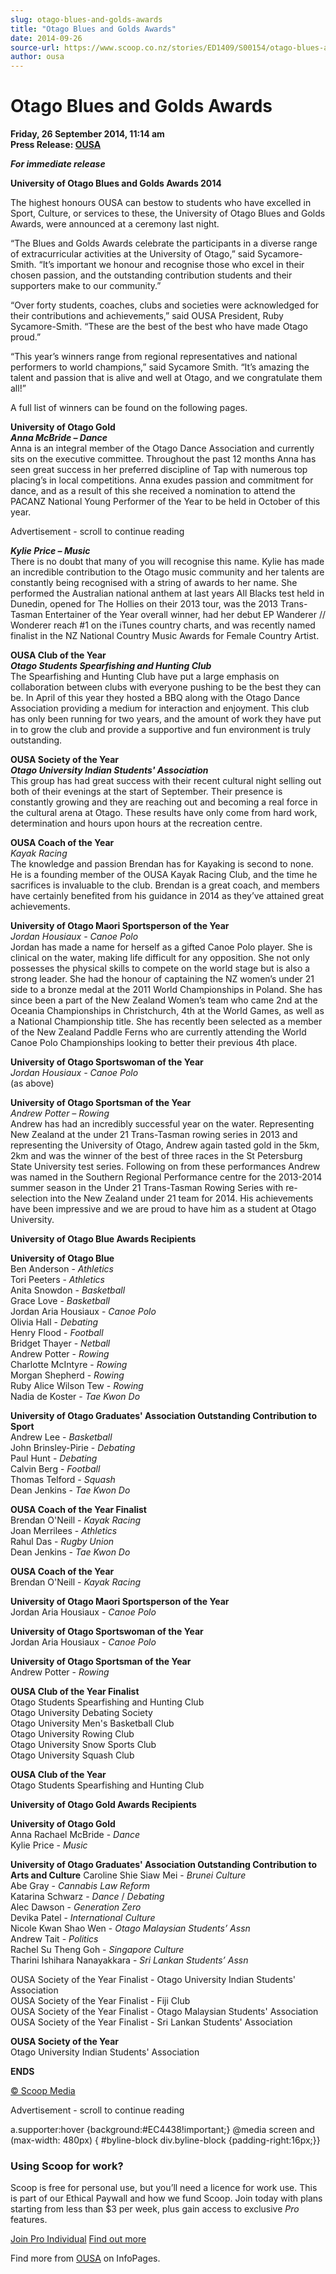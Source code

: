 ```yaml
---
slug: otago-blues-and-golds-awards
title: "Otago Blues and Golds Awards"
date: 2014-09-26
source-url: https://www.scoop.co.nz/stories/ED1409/S00154/otago-blues-and-golds-awards.htm
author: ousa
---
```

Otago Blues and Golds Awards
============================

**Friday, 26 September 2014, 11:14 am**  
**Press Release: [OUSA](https://info.scoop.co.nz/OUSA)**

**_For immediate release_**

**University of Otago Blues and Golds Awards 2014**

The highest honours OUSA can bestow to students who have excelled in Sport, Culture, or services to these, the University of Otago Blues and Golds Awards, were announced at a ceremony last night.

“The Blues and Golds Awards celebrate the participants in a diverse range of extracurricular activities at the University of Otago,” said Sycamore-Smith. “It’s important we honour and recognise those who excel in their chosen passion, and the outstanding contribution students and their supporters make to our community.”

“Over forty students, coaches, clubs and societies were acknowledged for their contributions and achievements,” said OUSA President, Ruby Sycamore-Smith. “These are the best of the best who have made Otago proud.”

“This year’s winners range from regional representatives and national performers to world champions,” said Sycamore Smith. “It’s amazing the talent and passion that is alive and well at Otago, and we congratulate them all!”

A full list of winners can be found on the following pages.

**University of Otago Gold**  
**_Anna McBride – Dance_**  
Anna is an integral member of the Otago Dance Association and currently sits on the executive committee. Throughout the past 12 months Anna has seen great success in her preferred discipline of Tap with numerous top placing’s in local competitions. Anna exudes passion and commitment for dance, and as a result of this she received a nomination to attend the PACANZ National Young Performer of the Year to be held in October of this year.

Advertisement - scroll to continue reading





**_Kylie Price – Music_**  
There is no doubt that many of you will recognise this name. Kylie has made an incredible contribution to the Otago music community and her talents are constantly being recognised with a string of awards to her name. She performed the Australian national anthem at last years All Blacks test held in Dunedin, opened for The Hollies on their 2013 tour, was the 2013 Trans-Tasman Entertainer of the Year overall winner, had her debut EP Wanderer // Wonderer reach #1 on the iTunes country charts, and was recently named finalist in the NZ National Country Music Awards for Female Country Artist.

**OUSA Club of the Year**  
**_Otago Students Spearfishing and Hunting Club_**  
The Spearfishing and Hunting Club have put a large emphasis on collaboration between clubs with everyone pushing to be the best they can be. In April of this year they hosted a BBQ along with the Otago Dance Association providing a medium for interaction and enjoyment. This club has only been running for two years, and the amount of work they have put in to grow the club and provide a supportive and fun environment is truly outstanding.

**OUSA Society of the Year**  
**_Otago University Indian Students' Association_**  
This group has had great success with their recent cultural night selling out both of their evenings at the start of September. Their presence is constantly growing and they are reaching out and becoming a real force in the cultural arena at Otago. These results have only come from hard work, determination and hours upon hours at the recreation centre.

**OUSA Coach of the Year**  
_Kayak Racing_  
The knowledge and passion Brendan has for Kayaking is second to none. He is a founding member of the OUSA Kayak Racing Club, and the time he sacrifices is invaluable to the club. Brendan is a great coach, and members have certainly benefited from his guidance in 2014 as they’ve attained great achievements.

**University of Otago Maori Sportsperson of the Year**  
_Jordan Housiaux - Canoe Polo_  
Jordan has made a name for herself as a gifted Canoe Polo player. She is clinical on the water, making life difficult for any opposition. She not only possesses the physical skills to compete on the world stage but is also a strong leader. She had the honour of captaining the NZ women’s under 21 side to a bronze medal at the 2011 World Championships in Poland. She has since been a part of the New Zealand Women’s team who came 2nd at the Oceania Championships in Christchurch, 4th at the World Games, as well as a National Championship title. She has recently been selected as a member of the New Zealand Paddle Ferns who are currently attending the World Canoe Polo Championships looking to better their previous 4th place.

**University of Otago Sportswoman of the Year**  
_Jordan Housiaux - Canoe Polo_  
(as above)

**University of Otago Sportsman of the Year**  
_Andrew Potter – Rowing_  
Andrew has had an incredibly successful year on the water. Representing New Zealand at the under 21 Trans-Tasman rowing series in 2013 and representing the University of Otago, Andrew again tasted gold in the 5km, 2km and was the winner of the best of three races in the St Petersburg State University test series. Following on from these performances Andrew was named in the Southern Regional Performance centre for the 2013-2014 summer season in the Under 21 Trans-Tasman Rowing Series with re-selection into the New Zealand under 21 team for 2014. His achievements have been impressive and we are proud to have him as a student at Otago University.

**University of Otago Blue Awards Recipients**

**University of Otago Blue**  
Ben Anderson - _Athletics_  
Tori Peeters - _Athletics_  
Anita Snowdon - _Basketball_  
Grace Love - _Basketball_  
Jordan Aria Housiaux - _Canoe_ _Polo_  
Olivia Hall - _Debating_  
Henry Flood - _Football_  
Bridget Thayer - _Netball_  
Andrew Potter - _Rowing_  
Charlotte McIntyre - _Rowing_  
Morgan Shepherd - _Rowing_  
Ruby Alice Wilson Tew - _Rowing_  
Nadia de Koster - _Tae_ _Kwon_ _Do_

**University of Otago Graduates' Association Outstanding Contribution to Sport**  
Andrew Lee - _Basketball_  
John Brinsley-Pirie - _Debating_  
Paul Hunt - _Debating_  
Calvin Berg - _Football_  
Thomas Telford - _Squash_  
Dean Jenkins - _Tae_ _Kwon_ _Do_

**OUSA Coach of the Year Finalist**  
Brendan O'Neill - _Kayak_ _Racing_  
Joan Merrilees - _Athletics_  
Rahul Das - _Rugby_ _Union_  
Dean Jenkins - _Tae_ _Kwon_ _Do_

**OUSA Coach of the Year**  
Brendan O'Neill - _Kayak_ _Racing_

**University of Otago Maori Sportsperson of the Year**  
Jordan Aria Housiaux - _Canoe_ _Polo_

**University of Otago Sportswoman of the Year**  
Jordan Aria Housiaux - _Canoe_ _Polo_

**University of Otago Sportsman of the Year**  
Andrew Potter - _Rowing_

**OUSA Club of the Year Finalist**  
Otago Students Spearfishing and Hunting Club  
Otago University Debating Society  
Otago University Men's Basketball Club  
Otago University Rowing Club  
Otago University Snow Sports Club  
Otago University Squash Club

**OUSA Club of the Year**  
Otago Students Spearfishing and Hunting Club

**University of Otago Gold Awards Recipients**

**University of Otago Gold**  
Anna Rachael McBride - _Dance_  
Kylie Price - _Music_

**University of Otago Graduates' Association Outstanding Contribution to Arts and Culture** Caroline Shie Siaw Mei - _Brunei_ _Culture_  
Abe Gray - _Cannabis_ _Law_ _Reform_  
Katarina Schwarz - _Dance_ / _Debating_  
Alec Dawson - _Generation_ _Zero_  
Devika Patel - _International_ _Culture_  
Nicole Kwan Shao Wen - _Otago_ _Malaysian_ _Students’_ _Assn_  
Andrew Tait - _Politics_  
Rachel Su Theng Goh - _Singapore_ _Culture_  
Tharini Ishihara Nanayakkara - _Sri_ _Lankan_ _Students’_ _Assn_

OUSA Society of the Year Finalist - Otago University Indian Students' Association  
OUSA Society of the Year Finalist - Fiji Club  
OUSA Society of the Year Finalist - Otago Malaysian Students' Association  
OUSA Society of the Year Finalist - Sri Lankan Students' Association

**OUSA Society of the Year**  
Otago University Indian Students' Association

**ENDS**

[© Scoop Media](http://www.scoop.co.nz/about/terms.html)  

Advertisement - scroll to continue reading



a.supporter:hover {background:#EC4438!important;} @media screen and (max-width: 480px) { #byline-block div.byline-block {padding-right:16px;}}

### Using Scoop for work?

Scoop is free for personal use, but you’ll need a licence for work use. This is part of our Ethical Paywall and how we fund Scoop. Join today with plans starting from less than $3 per week, plus gain access to exclusive _Pro_ features.  
  
[Join Pro Individual](https://pro.scoop.co.nz/Individual/?from=ProIn24) [Find out more](https://pro.scoop.co.nz/using-scoop-for-work/?from=ProIn24)

Find more from [OUSA](https://info.scoop.co.nz/OUSA) on InfoPages.